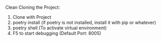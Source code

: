 


Clean Cloning the Project:

1. Clone with Project
2. poetry install (if poetry is not installed, install it with pip or whatever)
3. poetry shell (To activate virtual environment)
4. F5 to start debugging (Default Port: 8005)